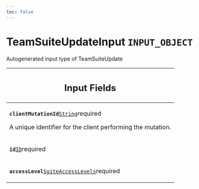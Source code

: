 ```yaml
---
toc: false
---
```

<!--
  _____   ____    _   _  ____ _______   ______ _____ _____ _______
  |  __  / __   |  | |/ __ __   __| |  ____|  __ _   _|__   __|
  | |  | | |  | | |  | | |  | | | |    | |__  | |  | || |    | |
  | |  | | |  | | | . ` | |  | | | |    |  __| | |  | || |    | |
  | |__| | |__| | | |  | |__| | | |    | |____| |__| || |_   | |
  |_____/ ____/  |_| _|____/  |_|    |______|_____/_____|  |_|
  This file is auto-generated by script/generate_graphql_api_content.sh,
  please build the schema.json by running `rails api:graph:export`
  with https://github.com/buildkite/buildkite/,
  replace the content in data/graphql_data_schema.json
  and run the generation script `./scripts/generate-graphql-api-content.sh`.
-->
<!-- vale off -->
<h1 class="has-pills" data-algolia-exclude>
  TeamSuiteUpdateInput
  <span class="pill pill--input_object pill--normal-case pill--large"><code>INPUT_OBJECT</code></span>
</h1>
<!-- vale on -->


<p>Autogenerated input type of TeamSuiteUpdate</p>




<table class="responsive-table responsive-table--single-column-rows">
  <thead>
    <th>
      <h2 data-algolia-exclude>Input Fields</h2>
    </th>
  </thead>
  <tbody>
    <tr><td><p><strong><code>clientMutationId</code></strong><a href="/docs/apis/graphql/schemas/scalar/string" class="pill pill--scalar pill--normal-case pill--medium" title="Go to SCALAR String"><code>String</code></a><span class="pill pill--required pill--normal-case pill--medium">required</span></p><p>A unique identifier for the client performing the mutation.</p></td></tr><tr><td><p><strong><code>id</code></strong><a href="/docs/apis/graphql/schemas/scalar/id" class="pill pill--scalar pill--normal-case pill--medium" title="Go to SCALAR ID"><code>ID</code></a><span class="pill pill--required pill--normal-case pill--medium">required</span></p></td></tr><tr><td><p><strong><code>accessLevel</code></strong><a href="/docs/apis/graphql/schemas/enum/suiteaccesslevels" class="pill pill--enum pill--normal-case pill--medium" title="Go to ENUM SuiteAccessLevels"><code>SuiteAccessLevels</code></a><span class="pill pill--required pill--normal-case pill--medium">required</span></p></td></tr>
  </tbody>
</table>
